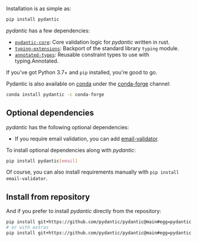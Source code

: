 Installation is as simple as:

```bash
pip install pydantic
```

*pydantic* has a few dependencies:

* [`pydantic-core`](https://pypi.org/project/pydantic-core/): Core validation logic for _pydantic_ written in rust.
* [`typing-extensions`](https://pypi.org/project/typing-extensions/): Backport of the standard library `typing` module.
* [`annotated-types`](https://pypi.org/project/annotated-types/): Reusable constraint types to use with typing.Annotated.

If you've got Python 3.7+ and `pip` installed, you're good to go.

Pydantic is also available on [conda](https://www.anaconda.com) under the [conda-forge](https://conda-forge.org)
channel:

```bash
conda install pydantic -c conda-forge
```

## Optional dependencies

*pydantic* has the following optional dependencies:

* If you require email validation, you can add [email-validator](https://github.com/JoshData/python-email-validator).

To install optional dependencies along with *pydantic*:

```bash
pip install pydantic[email]
```

Of course, you can also install requirements manually with `pip install email-validator`.

## Install from repository

And if you prefer to install *pydantic* directly from the repository:

```bash
pip install git+https://github.com/pydantic/pydantic@main#egg=pydantic
# or with extras
pip install git+https://github.com/pydantic/pydantic@main#egg=pydantic[email]
```
